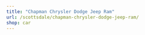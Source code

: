 ```yaml
---
title: "Chapman Chrysler Dodge Jeep Ram"
url: /scottsdale/chapman-chrysler-dodge-jeep-ram/
shop: car
---
```

